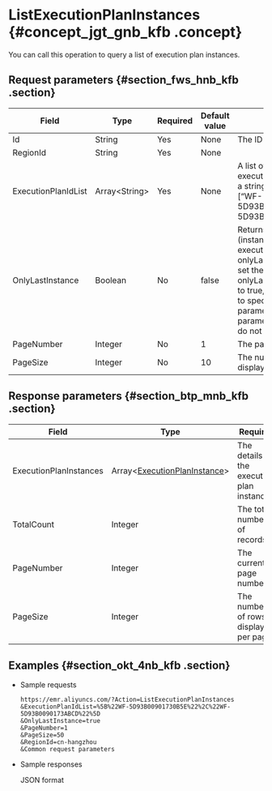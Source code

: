 # ListExecutionPlanInstances {#concept_jgt_gnb_kfb .concept}

You can call this operation to query a list of execution plan instances.

## Request parameters {#section_fws_hnb_kfb .section}

|Field|Type|Required|Default value|Description|
|-----|----|--------|-------------|-----------|
|Id|String|Yes|None|The ID of the execution plan.|
|RegionId|String|Yes|None| |
|ExecutionPlanIdList|Array<String\>|Yes|None|A list of the IDs of the execution plans to query. It is a string array. For example, \[“WF-5D93B00901730B5E”,”WF-5D93B0090173ABCD”\]|
|OnlyLastInstance|Boolean|No|false|Returns the last running logs \(instances\) of all the execution plans on the list if onlyLastInstance=true. If you set the value of the onlyLastInstance parameter to true, then you do not need to specify the PageNumber parameter and the PageSize parameter, and the settings do not take effect.|
|PageNumber|Integer|No|1|The page number to query.|
|PageSize|Integer|No|10|The number of rows to display per page.|

## Response parameters {#section_btp_mnb_kfb .section}

|Field|Type|Required|
|-----|----|--------|
|ExecutionPlanInstances|Array<[ExecutionPlanInstance](EN-US_TP_18033.dita#concept_vtw_btb_kfb)\>|The details of the execution plan instances.|
|TotalCount|Integer|The total number of records.|
|PageNumber|Integer|The current page number.|
|PageSize |Integer  |The number of rows to display per page.|

## Examples {#section_okt_4nb_kfb .section}

-   Sample requests

    ```
    https://emr.aliyuncs.com/?Action=ListExecutionPlanInstances
    &ExecutionPlanIdList=%5B%22WF-5D93B00901730B5E%22%2C%22WF-5D93B0090173ABCD%22%5D
    &OnlyLastInstance=true
    &PageNumber=1
    &PageSize=50
    &RegionId=cn-hangzhou
    &Common request parameters
    ```

-   Sample responses

    JSON format

    ```

    ```


